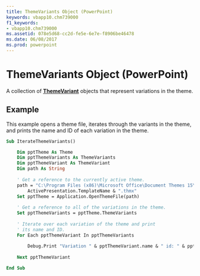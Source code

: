 ```yaml
---
title: ThemeVariants Object (PowerPoint)
keywords: vbapp10.chm739000
f1_keywords:
- vbapp10.chm739000
ms.assetid: 078e5d68-cc2d-fe5e-6e7e-f8906be46478
ms.date: 06/08/2017
ms.prod: powerpoint
---
```



# ThemeVariants Object (PowerPoint)

A collection of  **[ThemeVariant](PowerPoint.themevariant.md)** objects that represent variations in the theme.


## Example

This example opens a theme file, iterates through the variants in the theme, and prints the name and ID of each variation in the theme.


```vb
Sub IterateThemeVariants()

    Dim pptTheme As Theme
    Dim pptThemeVariants As ThemeVariants
    Dim pptThemeVariant As ThemeVariant
    Dim path As String
    
    ' Get a reference to the currently active theme.
    path = "C:\Program Files (x86)\Microsoft Office\Document Themes 15\" & _
        ActivePresentation.TemplateName & ".thmx"
    Set pptTheme = Application.OpenThemeFile(path)
    
    ' Get a reference to all of the variations in the theme.
    Set pptThemeVariants = pptTheme.ThemeVariants
    
    ' Iterate over each variation of the theme and print
    ' its name and ID.
    For Each pptThemeVariant In pptThemeVariants
    
        Debug.Print "Variation " & pptThemeVariant.name & " id: " & pptThemeVariant.Id
    
    Next pptThemeVariant

End Sub
```


